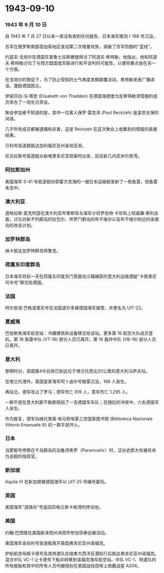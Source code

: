 # 1943-09-10

### 1943 年 9 月 10 日

自 1943 年 7 月 27 日以来一直没有收到任何报告，日本海军推测 I-168
号沉没。

苏军在俄罗斯南部高加索地区发动第二次塔曼攻势，突破了苏军防御的"蓝线"。

约瑟夫·戈培尔在德国东普鲁士拉斯滕堡拜访了阿道夫·希特勒，他指出，他和阿道夫·希特勒讨论了与西方盟国或苏联进行和平谈判的可能性，以便将重点放在另一个方面。

在戈培尔的敦促下，为了防止受损的士气再度发酵颠覆活动，希特勒发表广播讲话，激励德国民众。

伊丽莎白·冯·塔登 (Elisabeth von Thadden)
在德国海德堡为反希特勒滑雪圈的成员举办了一场生日茶会。

聚会参加者不知道的是，其中一位客人保罗·雷克泽 (Paul Reckzeh)
是盖世太保的间谍。

几乎所有成员都被逮捕和杀害，这是 Reckzeh
在这次聚会上收集到的情报的直接结果。

贝利号驱逐舰抵达加利福尼亚州圣地亚哥。

尼古拉斯号驱逐舰从新喀里多尼亚努美阿出发，前往新几内亚米尔恩湾。

### 阿拉斯加州

美国海军 S-41
号驱逐舰向鄂霍次克海的一艘日本运输舰发射了一枚鱼雷，但鱼雷未击中。

### 澳大利亚

道格拉斯·麦克阿瑟在澳大利亚布里斯班与海军少将罗伯特·卡尼和上校威廉·莱利会面，讨论对新不列颠岛的拉包尔、所罗门群岛的布干维尔以及布干维尔附近的金银岛的攻击计划。

### 加罗林群岛

纳卡抵达加罗林群岛特鲁克。

### 荷属东印度群岛

日本海军将前一天在荷属东印度苏门答腊岛沙璜捕获的意大利运输潜艇"卡佩里尼司令号"移交给德国。

### 法国

阿尔皮诺·巴格诺里尼号在法国波尔多被德国海军接管，并更名为 UIT-22。

### 夏威夷

巴伯斯角海军航空站：冷藏建筑和设备移交给该站。更多第 16
航空大队成员登机。第 16 鱼雷中队 (VT-16) 部分人员已离开。第 16 轰炸中队
(VB-16) 部分人员已离开。

### 意大利

黎明时分，英国第4伞兵旅已到达位于塔兰托西北20公里的意大利马萨夫拉。

在塔兰托港外，英国皇家海军阿卜迪尔号触雷沉没，168 人丧生。

再往北，德军攻占了罗马；德军伤亡 619 人，意军伤亡 1,295 人。

一群平民在意大利那不勒斯阻挡了一支德国军车队；在随后的冲突中，六名德国军人丧生。

作为报复，德军向维托里奥·埃马努埃莱三世国家图书馆 (Biblioteca Nazionale
Vittorio Emanuele III) 的一群平民开火。

### 日本

当那智号停靠在千岛群岛的泊鲁须希罗（Paramushir）时，涩谷史郎大佐被任命为该舰的指挥官。

### 新加坡

Aquila VI 在新加坡被德国海军以 UIT-25 号编号委托。

### 英国

美国海军"游骑兵"号返回苏格兰斯卡帕湾的停泊地。

### 美国

约翰·巴西隆在美国新泽西州泽西市参加债券巡展活动。

美国海军金伯利号驱逐舰离开美国弗吉尼亚州诺福克。

护航航空母舰卡德号及其特遣队在结束大西洋反潜航行后抵达弗吉尼亚州诺福克。混合中队
VC-1 让卡德号下船并转移到诺福克海军航空站。中队
VC-1、特遣队的所有舰船和其中的所有人员均被授权在美国战役勋带上佩戴战星
A204。